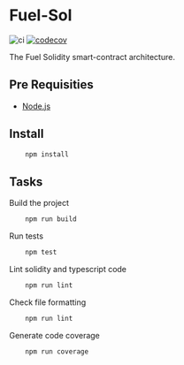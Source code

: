 # Fuel-Sol

![ci](https://github.com/fuellabs/fuel-sol/workflows/Continuous%20Integration/badge.svg?branch=master)
[![codecov](https://codecov.io/gh/fuellabs/fuel-sol/branch/master/graph/badge.svg?token=FVXeaaBA3d)](https://codecov.io/gh/fuellabs/fuel-sol)

The Fuel Solidity smart-contract architecture.

## Pre Requisities

- [Node.js](https://nodejs.org/en/blog/release/v14.0.0/)

## Install

```sh
    npm install
```

## Tasks

Build the project

```sh
    npm run build
```

Run tests

```sh
    npm test
```

Lint solidity and typescript code

```sh
    npm run lint
```

Check file formatting

```sh
    npm run lint
```

Generate code coverage

```sh
    npm run coverage
```
